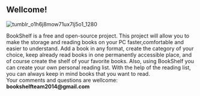<h2>Wellcome!</h2>

![tumblr_o1h6j8mow71ux7lj5o1_1280](https://user-images.githubusercontent.com/10619880/116778789-67d6f100-aa74-11eb-9680-14219bf6d3e4.png)

<p>BookShelf is a free and open-source project. This 
project will allow you to make the storage and reading books on your PC faster,comfortable and easier to understand. 
Add a book in any format, create the category of your choice, keep already read books in one permanently accessible place,
and of course create the shelf of your favorite books.
Also, using BookShelf you can create your own personal reading list.
With the help of the reading list, you can always keep in mind books that you want to read.
<br>
Your comments and questions are wellcome: <b>bookshelfteam2014@gmail.com</b>
</p>

